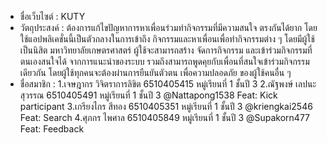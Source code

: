 - ชื่อเว็บไซต์ : KUTY
- วัตถุประสงค์ : ต้องการแก้ไขปัญหาการหาเพื่อนร่วมทำกิจกรรมที่มีความสนใจ ตรงกันได้ยาก โดยใช้แอปพลิเคชั่นนี้เป็นตัวกลางในการเข้าถึง กิจกรรมและหาเพื่อนเพื่อทำกิจกรรมต่าง ๆ โดยมีผู้ใช้เป็นนิสิต มหาวิทยาลัยเกษตรศาสตร์ ผู้ใช้จะสามารถสร้าง จัดการกิจกรรม และเข้าร่วมกิจกรรมที่ตนเองสนใจได้ จากการแนะนำของระบบ รวมถึงสามารถพูดคุยกับเพื่อนที่สนใจเข้าร่วมกิจกรรมเดียวกัน โดยผู้ใช้ทุกคนจะต้องผ่านการยืนยันตัวตน เพื่อความปลอดภัย ของผู้ใช้คนอื่น ๆ
- ชื่อสมาชิก :
1.เจษฎากร วิจิตราการลิขิต	6510405415	หมู่เรียนที่ 1  ชั้นปี 3
2.ณัฐพงษ์ เลปนะสุวรรณ		6510405491  หมู่เรียนที่ 1  ชั้นปี 3
@Nattapong1538 Feat: Kick participant
3.เกรียงไกร สีทอง  6510405351  หมู่เรียนที่ 1  ชั้นปี 3
@kriengkai2546 Feat: Search
4.ศุภกร ไพศาล  6510405849  หมู่เรียนที่ 1  ชั้นปี 3
@Supakorn477 Feat: Feedback
